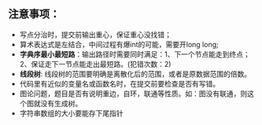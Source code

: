 ## 注意事项：
+ 写点分治时，提交前输出重心，保证重心没找错；
+ 算术表达式是左结合，中间过程有爆int的可能，需要开long long;
+ **字典序最小最短路**：输出路径时需要同时满足：1、下一个节点能走到终点；2、保证走下一节点能走出最短路。(犯错次数：2)
+ **线段树**: 线段树的范围要明确是离散化后的范围，或者是原数据范围的倍数。
+ 代码里有近似的变量名或函数名时，在提交前要检查是否有写错。
+ 图论问题，题目是否有说明重边，自环，联通等性质。如：图没有联通，则这个图就没有生成树。
+ 字符串数组的大小要能存下尾指针
